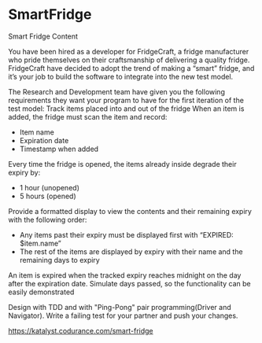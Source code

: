 # SmartFridge

Smart Fridge Content

You have been hired as a developer for FridgeCraft, a fridge manufacturer who pride themselves on their craftsmanship of delivering a quality fridge. FridgeCraft have decided to adopt the trend of making a “smart” fridge, and it’s your job to build the software to integrate into the new test model.

The Research and Development team have given you the following requirements they want your program to have for the first iteration of the test model:
Track items placed into and out of the fridge
When an item is added, the fridge must scan the item and record:
- Item name
- Expiration date
- Timestamp when added

Every time the fridge is opened, the items already inside degrade their expiry by:
- 1 hour (unopened)
- 5 hours (opened)

Provide a formatted display to view the contents and their remaining expiry with the following order:
- Any items past their expiry must be displayed first with “EXPIRED: $item.name”
- The rest of the items are displayed by expiry with their name and the remaining days to expiry

An item is expired when the tracked expiry reaches midnight on the day after the expiration date.
Simulate days passed, so the functionality can be easily demonstrated

Design with TDD and with "Ping-Pong" pair programming(Driver and Navigator). Write a failing test for your partner and push your changes.  

https://katalyst.codurance.com/smart-fridge

